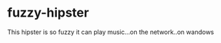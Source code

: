 fuzzy-hipster
=============

This hipster is so fuzzy it can play music...on the network..on wandows
